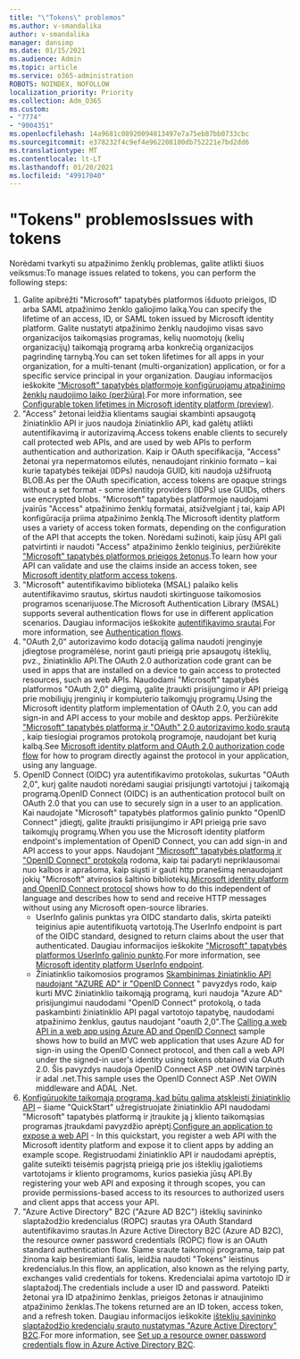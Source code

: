 ```yaml
---
title: "\"Tokens\" problemos"
ms.author: v-smandalika
author: v-smandalika
manager: dansimp
ms.date: 01/15/2021
ms.audience: Admin
ms.topic: article
ms.service: o365-administration
ROBOTS: NOINDEX, NOFOLLOW
localization_priority: Priority
ms.collection: Adm_O365
ms.custom:
- "7774"
- "9004351"
ms.openlocfilehash: 14a9681c08920094813497e7a75eb87bb0733cbc
ms.sourcegitcommit: e378232f4c9ef4e962208100db752221e7bd2dd6
ms.translationtype: MT
ms.contentlocale: lt-LT
ms.lasthandoff: 01/20/2021
ms.locfileid: "49917040"
---
```

# <a name="issues-with-tokens"></a><span data-ttu-id="8032b-102">"Tokens" problemos</span><span class="sxs-lookup"><span data-stu-id="8032b-102">Issues with tokens</span></span>

<span data-ttu-id="8032b-103">Norėdami tvarkyti su atpažinimo ženklų problemas, galite atlikti šiuos veiksmus:</span><span class="sxs-lookup"><span data-stu-id="8032b-103">To manage issues related to tokens, you can perform the following steps:</span></span>

1. <span data-ttu-id="8032b-104">Galite apibrėžti "Microsoft" tapatybės platformos išduoto prieigos, ID arba SAML atpažinimo ženklo galiojimo laiką.</span><span class="sxs-lookup"><span data-stu-id="8032b-104">You can specify the lifetime of an access, ID, or SAML token issued by Microsoft identity platform.</span></span> <span data-ttu-id="8032b-105">Galite nustatyti atpažinimo ženklų naudojimo visas savo organizacijos taikomąsias programas, kelių nuomotojų (kelių organizacijų) taikomąją programą arba konkrečią organizacijos pagrindinę tarnybą.</span><span class="sxs-lookup"><span data-stu-id="8032b-105">You can set token lifetimes for all apps in your organization, for a multi-tenant (multi-organization) application, or for a specific service principal in your organization.</span></span> <span data-ttu-id="8032b-106">Daugiau informacijos ieškokite ["Microsoft" tapatybės platformoje konfigūruojamų atpažinimo ženklų naudojimo laiko (peržiūra)](https://docs.microsoft.com/azure/active-directory/develop/active-directory-configurable-token-lifetimes).</span><span class="sxs-lookup"><span data-stu-id="8032b-106">For more information, see [Configurable token lifetimes in Microsoft identity platform (preview)](https://docs.microsoft.com/azure/active-directory/develop/active-directory-configurable-token-lifetimes).</span></span>
2. <span data-ttu-id="8032b-107">"Access" žetonai leidžia klientams saugiai skambinti apsaugotą žiniatinklio API ir juos naudoja žiniatinklio API, kad galėtų atlikti autentifikavimą ir autorizavimą.</span><span class="sxs-lookup"><span data-stu-id="8032b-107">Access tokens enable clients to securely call protected web APIs, and are used by web APIs to perform authentication and authorization.</span></span> <span data-ttu-id="8032b-108">Kaip ir OAuth specifikacija, "Access" žetonai yra nepermatomos eilutės, nenaudojant rinkinio formato – kai kurie tapatybės teikėjai (IDPs) naudoja GUID, kiti naudoja užšifruotą BLOB.</span><span class="sxs-lookup"><span data-stu-id="8032b-108">As per the OAuth specification, access tokens are opaque strings without a set format - some identity providers (IDPs) use GUIDs, others use encrypted blobs.</span></span> <span data-ttu-id="8032b-109">"Microsoft" tapatybės platformoje naudojami įvairūs "Access" atpažinimo ženklų formatai, atsižvelgiant į tai, kaip API konfigūracija priima atpažinimo ženklą.</span><span class="sxs-lookup"><span data-stu-id="8032b-109">The Microsoft identity platform uses a variety of access token formats, depending on the configuration of the API that accepts the token.</span></span> <span data-ttu-id="8032b-110">Norėdami sužinoti, kaip jūsų API gali patvirtinti ir naudoti "Access" atpažinimo ženklo teiginius, peržiūrėkite ["Microsoft" tapatybės platformos prieigos žetonus](https://docs.microsoft.com/azure/active-directory/develop/userinfo#calling-the-userinfo-endpoint).</span><span class="sxs-lookup"><span data-stu-id="8032b-110">To learn how your API can validate and use the claims inside an access token, see [Microsoft identity platform access tokens](https://docs.microsoft.com/azure/active-directory/develop/userinfo#calling-the-userinfo-endpoint).</span></span>
3. <span data-ttu-id="8032b-111">"Microsoft" autentifikavimo biblioteka (MSAL) palaiko kelis autentifikavimo srautus, skirtus naudoti skirtinguose taikomosios programos scenarijuose.</span><span class="sxs-lookup"><span data-stu-id="8032b-111">The Microsoft Authentication Library (MSAL) supports several authentication flows for use in different application scenarios.</span></span> <span data-ttu-id="8032b-112">Daugiau informacijos ieškokite [autentifikavimo srautai](https://docs.microsoft.com/azure/active-directory/develop/msal-authentication-flows#how-each-flow-emits-tokens-and-codes).</span><span class="sxs-lookup"><span data-stu-id="8032b-112">For more information, see [Authentication flows](https://docs.microsoft.com/azure/active-directory/develop/msal-authentication-flows#how-each-flow-emits-tokens-and-codes).</span></span>
4. <span data-ttu-id="8032b-113">"OAuth 2,0" autorizavimo kodo dotaciją galima naudoti įrenginyje įdiegtose programėlėse, norint gauti prieigą prie apsaugotų išteklių, pvz., žiniatinklio API.</span><span class="sxs-lookup"><span data-stu-id="8032b-113">The OAuth 2.0 authorization code grant can be used in apps that are installed on a device to gain access to protected resources, such as web APIs.</span></span> <span data-ttu-id="8032b-114">Naudodami "Microsoft" tapatybės platformos "OAuth 2,0" diegimą, galite įtraukti prisijungimo ir API prieigą prie mobiliųjų įrenginių ir kompiuterio taikomųjų programų.</span><span class="sxs-lookup"><span data-stu-id="8032b-114">Using the Microsoft identity platform implementation of OAuth 2.0, you can add sign-in and API access to your mobile and desktop apps.</span></span> <span data-ttu-id="8032b-115">Peržiūrėkite ["Microsoft" tapatybės platformą ir "OAuth" 2,0 autorizavimo kodo srautą](https://docs.microsoft.com/azure/active-directory/develop/v2-oauth2-auth-code-flow#refresh-the-access-token) , kaip tiesiogiai programos protokolą programoje, naudojant bet kurią kalbą.</span><span class="sxs-lookup"><span data-stu-id="8032b-115">See [Microsoft identity platform and OAuth 2.0 authorization code flow](https://docs.microsoft.com/azure/active-directory/develop/v2-oauth2-auth-code-flow#refresh-the-access-token) for how to program directly against the protocol in your application, using any language.</span></span>
5. <span data-ttu-id="8032b-116">OpenID Connect (OIDC) yra autentifikavimo protokolas, sukurtas "OAuth 2,0", kurį galite naudoti norėdami saugiai prisijungti vartotojui į taikomąją programą.</span><span class="sxs-lookup"><span data-stu-id="8032b-116">OpenID Connect (OIDC) is an authentication protocol built on OAuth 2.0 that you can use to securely sign in a user to an application.</span></span> <span data-ttu-id="8032b-117">Kai naudojate "Microsoft" tapatybės platformos galinio punkto "OpenID Connect" įdiegtį, galite įtraukti prisijungimo ir API prieigą prie savo taikomųjų programų.</span><span class="sxs-lookup"><span data-stu-id="8032b-117">When you use the Microsoft identity platform endpoint's implementation of OpenID Connect, you can add sign-in and API access to your apps.</span></span> <span data-ttu-id="8032b-118">Naudojant ["Microsoft" tapatybės platformą ir "OpenID Connect" protokolą](https://docs.microsoft.com/azure/active-directory/develop/v2-protocols-oidc#send-the-sign-in-request) rodoma, kaip tai padaryti nepriklausomai nuo kalbos ir aprašoma, kaip siųsti ir gauti http pranešimą nenaudojant jokių "Microsoft" atvirosios šaltinio bibliotekų.</span><span class="sxs-lookup"><span data-stu-id="8032b-118">[Microsoft identity platform and OpenID Connect protocol](https://docs.microsoft.com/azure/active-directory/develop/v2-protocols-oidc#send-the-sign-in-request) shows how to do this independent of language and describes how to send and receive HTTP messages without using any Microsoft open-source libraries.</span></span>
    - <span data-ttu-id="8032b-119">UserInfo galinis punktas yra OIDC standarto dalis, skirta pateikti teiginius apie autentifikuotą vartotoją.</span><span class="sxs-lookup"><span data-stu-id="8032b-119">The UserInfo endpoint is part of the OIDC standard, designed to return claims about the user that authenticated.</span></span> <span data-ttu-id="8032b-120">Daugiau informacijos ieškokite ["Microsoft" tapatybės platformos UserInfo galinio punkto](https://docs.microsoft.com/azure/active-directory/develop/userinfo#consider-use-an-id-token-instead).</span><span class="sxs-lookup"><span data-stu-id="8032b-120">For more information, see [Microsoft identity platform UserInfo endpoint](https://docs.microsoft.com/azure/active-directory/develop/userinfo#consider-use-an-id-token-instead).</span></span>
    - <span data-ttu-id="8032b-121">Žiniatinklio taikomosios programos [Skambinimas žiniatinklio API naudojant "AZURE AD" ir "OpenID Connect](https://docs.microsoft.com/samples/azure-samples/active-directory-dotnet-webapp-webapi-openidconnect/active-directory-dotnet-webapp-webapi-openidconnect/) " pavyzdys rodo, kaip kurti MVC žiniatinklio taikomąją programą, kuri naudoja "Azure AD" prisijungimui naudodami "OpenID Connect" protokolą, o tada paskambinti žiniatinklio API pagal vartotojo tapatybę, naudodami atpažinimo ženklus, gautus naudojant "oauth 2,0".</span><span class="sxs-lookup"><span data-stu-id="8032b-121">The [Calling a web API in a web app using Azure AD and OpenID Connect](https://docs.microsoft.com/samples/azure-samples/active-directory-dotnet-webapp-webapi-openidconnect/active-directory-dotnet-webapp-webapi-openidconnect/) sample shows how to build an MVC web application that uses Azure AD for sign-in using the OpenID Connect protocol, and then call a web API under the signed-in user's identity using tokens obtained via OAuth 2.0.</span></span> <span data-ttu-id="8032b-122">Šis pavyzdys naudoja OpenID Connect ASP .net OWIN tarpinės ir adal .net.</span><span class="sxs-lookup"><span data-stu-id="8032b-122">This sample uses the OpenID Connect ASP .Net OWIN middleware and ADAL .Net.</span></span>
6. <span data-ttu-id="8032b-123">[Konfigūruokite taikomąją programą, kad būtų galima atskleisti žiniatinklio API](https://docs.microsoft.com/azure/active-directory/develop/quickstart-configure-app-expose-web-apis) – šiame "QuickStart" užregistruojate žiniatinklio API naudodami "Microsoft" tapatybės platformą ir įtraukite ją į kliento taikomąsias programas įtraukdami pavyzdžio aprėptį.</span><span class="sxs-lookup"><span data-stu-id="8032b-123">[Configure an application to expose a web API](https://docs.microsoft.com/azure/active-directory/develop/quickstart-configure-app-expose-web-apis) - In this quickstart, you register a web API with the Microsoft identity platform and expose it to client apps by adding an example scope.</span></span> <span data-ttu-id="8032b-124">Registruodami žiniatinklio API ir naudodami aprėptis, galite suteikti teisėmis pagrįstą prieigą prie jos išteklių įgaliotiems vartotojams ir kliento programoms, kurios pasiekia jūsų API.</span><span class="sxs-lookup"><span data-stu-id="8032b-124">By registering your web API and exposing it through scopes, you can provide permissions-based access to its resources to authorized users and client apps that access your API.</span></span>
7. <span data-ttu-id="8032b-125">"Azure Active Directory" B2C ("Azure AD B2C") išteklių savininko slaptažodžio kredencialus (ROPC) srautas yra OAuth Standard autentifikavimo srautas.</span><span class="sxs-lookup"><span data-stu-id="8032b-125">In Azure Active Directory B2C (Azure AD B2C), the resource owner password credentials (ROPC) flow is an OAuth standard authentication flow.</span></span> <span data-ttu-id="8032b-126">Šiame sraute taikomoji programa, taip pat žinoma kaip besiremianti šalis, leidžia naudoti "Tokens" leistinus kredencialus.</span><span class="sxs-lookup"><span data-stu-id="8032b-126">In this flow, an application, also known as the relying party, exchanges valid credentials for tokens.</span></span> <span data-ttu-id="8032b-127">Kredencialai apima vartotojo ID ir slaptažodį.</span><span class="sxs-lookup"><span data-stu-id="8032b-127">The credentials include a user ID and password.</span></span> <span data-ttu-id="8032b-128">Pateikti žetonai yra ID atpažinimo ženklas, prieigos žetonas ir atnaujinimo atpažinimo ženklas.</span><span class="sxs-lookup"><span data-stu-id="8032b-128">The tokens returned are an ID token, access token, and a refresh token.</span></span> <span data-ttu-id="8032b-129">Daugiau informacijos ieškokite [išteklių savininko slaptažodžio kredencialų srauto nustatymas "Azure Active Directory" B2C](https://docs.microsoft.com/azure/active-directory-b2c/add-ropc-policy?tabs=app-reg-ga&pivots=b2c-user-flow).</span><span class="sxs-lookup"><span data-stu-id="8032b-129">For more information, see [Set up a resource owner password credentials flow in Azure Active Directory B2C](https://docs.microsoft.com/azure/active-directory-b2c/add-ropc-policy?tabs=app-reg-ga&pivots=b2c-user-flow).</span></span> 

